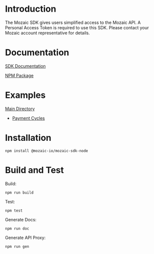 # Introduction 
The Mozaic SDK gives users simplified access to the Mozaic API. A Personal Access Token is required to use this SDK. Please contact your Mozaic account representative for details.

# Documentation

[SDK Documentation](https://mozaic-io.github.io/sdk-node/documents/Mozaic_SDK.html)

[NPM Package](https://www.npmjs.com/package/@mozaic-io/mozaic-sdk-node)

# Examples
 [Main Directory](https://github.com/mozaic-io/sdk-node/tree/master/examples)
* [Payment Cycles](https://github.com/mozaic-io/sdk-node/blob/master/examples/payment-cycles)

# Installation

```
npm install @mozaic-io/mozaic-sdk-node
```

# Build and Test

Build: 
```
npm run build
```

Test:
```
npm test
```

Generate Docs:
```
npm run doc
```

Generate API Proxy:
```
npm run gen
```
